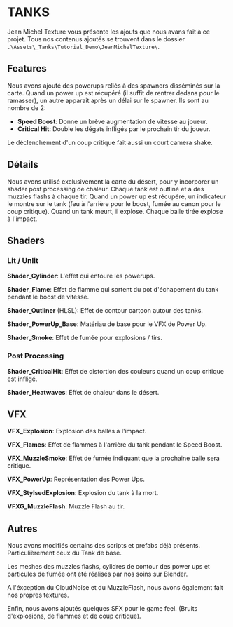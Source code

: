 # TANKS

Jean Michel Texture vous présente les ajouts que nous avans fait à ce projet. Tous nos contenus ajoutés se trouvent dans le dossier `.\Assets\_Tanks\Tutorial_Demo\JeanMichelTexture\`.

## Features

Nous avons ajouté des powerups reliés à des spawners disséminés sur la carte. Quand un power up est récupéré (il suffit de rentrer dedans pour le ramasser), un autre apparait après un délai sur le spawner. Ils sont au nombre de 2:

- **Speed Boost**: Donne un brève augmentation de vitesse au joueur.
- **Critical Hit**: Double les dégats infligés par le prochain tir du joueur.

Le déclenchement d'un coup critique fait aussi un court camera shake.

## Détails

Nous avons utilisé exclusivement la carte du désert, pour y incorporer un shader post processing de chaleur. Chaque tank est outliné et a des muzzles flashs à chaque tir. Quand un power up est récupéré, un indicateur le montre sur le tank (feu à l'arrière pour le boost, fumée au canon pour le coup critique). Quand un tank meurt, il explose. Chaque balle tirée explose à l'impact.  

## Shaders

### Lit / Unlit

**Shader_Cylinder**: L'effet qui entoure les powerups.

**Shader_Flame**: Effet de flamme qui sortent du pot d'échapement du tank pendant le boost de vitesse.

**Shader_Outliner** (HLSL): Effet de contour cartoon autour des tanks.

**Shader_PowerUp_Base**: Matériau de base pour le VFX de Power Up.

**Shader_Smoke**: Effet de fumée pour explosions / tirs.

### Post Processing

**Shader_CriticalHit**: Effet de distortion des couleurs quand un coup critique est infligé.

**Shader_Heatwaves**: Effet de chaleur dans le désert.

## VFX

**VFX_Explosion**: Explosion des balles à l'impact.

**VFX_Flames**: Effet de flammes à l'arrière du tank pendant le Speed Boost.

**VFX_MuzzleSmoke**: Effet de fumée indiquant que la prochaine balle sera critique.

**VFX_PowerUp**: Représentation des Power Ups.

**VFX_StylsedExplosion**: Explosion du tank à la mort.

**VFXG_MuzzleFlash**: Muzzle Flash au tir.

## Autres

Nous avons modifiés certains des scripts et prefabs déjà présents. Particulièrement ceux du Tank de base.

Les meshes des muzzles flashs, cylidres de contour des power ups et particules de fumée ont été réalisés par nos soins sur Blender.

A l'éxception du CloudNoise et du MuzzleFlash, nous avons également fait nos propres textures.

Enfin, nous avons ajoutés quelques SFX pour le game feel. (Bruits d'explosions, de flammes et de coup critique).
